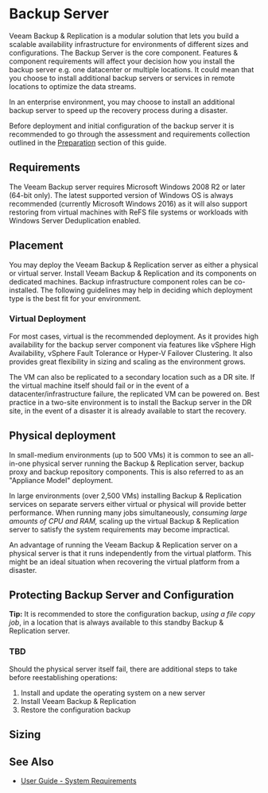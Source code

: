# Backup Server

Veeam Backup & Replication is a modular solution that lets you build a scalable availability infrastructure for environments of different sizes and configurations. The Backup Server is the core component. Features & component requirements will affect your decision how you install the backup server e.g. one datacenter or multiple locations. It could mean that you choose to install additional backup servers or services in remote locations to optimize the data streams.

In an enterprise environment, you may choose to install an additional backup server to speed up the recovery process during a disaster.

Before deployment and initial configuration of the backup server it is recommended to go through the assessment and requirements collection outlined in the [Preparation](../preparation/README.md) section of this guide.

## Requirements

The Veeam Backup server requires Microsoft Windows 2008 R2 or later (64-bit only). The latest supported version of Windows OS is always recommended (currently Microsoft Windows 2016) as it will also support restoring from virtual machines with ReFS file systems or workloads with Windows Server Deduplication enabled.

## Placement

You may deploy the Veeam Backup & Replication server as either a physical or virtual server. Install Veeam Backup & Replication and its components on dedicated machines. Backup infrastructure component roles can be co-installed. The following guidelines may help in deciding which deployment type is the best fit for your environment.

### Virtual Deployment

For most cases, virtual is the recommended deployment. As it provides high availability for the backup server component via features like vSphere High Availability, vSphere Fault Tolerance or Hyper-V Failover Clustering. It also provides great flexibility in sizing and scaling as the environment grows.

The VM can also be replicated to a secondary location such as a DR site. If the virtual machine itself should fail or in the event of a datacenter/infrastructure failure, the replicated VM can be powered on. Best practice in a two-site environment is to install the Backup server in the DR site, in the event of a disaster it is already available to start the recovery.

## Physical deployment

In small-medium environments (up to 500 VMs) it is common to see an all-in-one physical server running the Backup & Replication server, backup proxy and backup repository components. This is also referred to as an "Appliance Model" deployment.

In large environments (over 2,500 VMs) installing Backup & Replication services on separate servers either virtual or physical will provide better performance. When running many jobs simultaneously, _consuming large amounts of CPU and RAM,_ scaling up the virtual Backup & Replication server to satisfy the system requirements may become impractical.

An advantage of running the Veeam Backup & Replication server on a physical server is that it runs independently from the virtual platform. This might be an ideal situation when recovering the virtual platform from a disaster.

## Protecting Backup Server and Configuration

__Tip:__ It is recommended to store the configuration backup, _using a file copy job_, in a location that is always available to this standby Backup & Replication server.

### TBD

 Should the physical server itself fail, there are additional steps to take before reestablishing operations:

  1. Install and update the operating system on a new server
  2. Install Veeam Backup & Replication
  3. Restore the configuration backup

## Sizing

## See Also

* [User Guide - System Requirements](https://helpcenter.veeam.com/docs/backup/vsphere/system_requirements.html?ver=95#backup_server)
